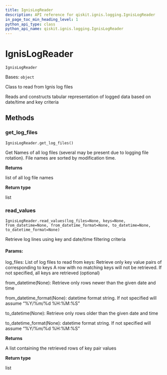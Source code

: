 ```yaml
---
title: IgnisLogReader
description: API reference for qiskit.ignis.logging.IgnisLogReader
in_page_toc_min_heading_level: 1
python_api_type: class
python_api_name: qiskit.ignis.logging.IgnisLogReader
---
```


# IgnisLogReader

<span id="qiskit.ignis.logging.IgnisLogReader" />

`IgnisLogReader`

Bases: `object`

Class to read from Ignis log files

Reads and constructs tabular representation of logged data based on date/time and key criteria

## Methods

### get\_log\_files

<span id="qiskit.ignis.logging.IgnisLogReader.get_log_files" />

`IgnisLogReader.get_log_files()`

Get Names of all log files (several may be present due to logging file rotation). File names are sorted by modification time.

**Returns**

list of all log file names

**Return type**

list

### read\_values

<span id="qiskit.ignis.logging.IgnisLogReader.read_values" />

`IgnisLogReader.read_values(log_files=None, keys=None, from_datetime=None, from_datetime_format=None, to_datetime=None, to_datetime_format=None)`

Retrieve log lines using key and date/time filtering criteria

#### Params:

log\_files: List of log files to read from keys: Retrieve only key value pairs of corresponding to keys A row with no matching keys will not be retrieved. If not specified, all keys are retrieved (optional)

from\_datetime(None): Retrieve only rows newer than the given date and time

from\_datetime\_format(None): datetime format string. If not specified will assume “%Y/%m/%d %H:%M:%S”

to\_datetime(None): Retrieve only rows older than the given date and time

to\_datetime\_format(None): datetime format string. If not specified will assume “%Y/%m/%d %H:%M:%S”

**Returns**

A list containing the retrieved rows of key pair values

**Return type**

list

